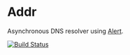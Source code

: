Addr
====

Asynchronous DNS resolver using [Alert](https://github.com/rdlowrey/Alert).


[![Build Status](https://travis-ci.org/Danack/Addr.svg?branch=AddingTestsAndActualCaches)](https://travis-ci.org/Danack/Addr)